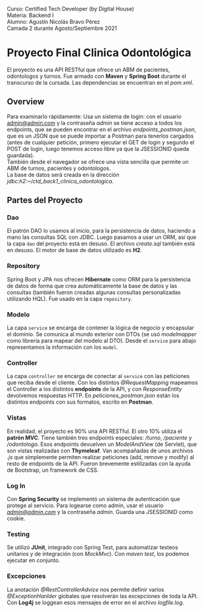﻿Curso: Certified Tech Developer (by Digital House)  
Materia: Backend I  
Alumno: Agustín Nicolás Bravo Pérez  
Camada 2 durante Agosto/Septiembre 2021

# Proyecto Final Clinica Odontológica

El proyecto es una API RESTful que ofrece un ABM de pacientes, odontologos y turnos. Fue armado con  **Maven** y **Spring Boot** durante el transcurso de la cursada. Las dependencias se encuentran en el *pom.xml*.

## Overview

Para examinarlo rápidamente:
Usa un sistema de login: con el usuario admin@admin.com y la contraseña *admin* se tiene acceso a todos los endpoints,
que se pueden encontrar en el archivo *endpoints_postman.json*, que es un JSON que se puede importar a Postman para tenerlos
cargados (antes de cualquier petición, primero ejecutar el GET de login y segundo el POST de login, luego tenemos acceso
libre ya que la JSESSIONID queda guardada).  
También desde el navegador se ofrece una vista sencilla que permite un ABM
de turnos, pacientes y odontologos.  
La base de datos será creada en la dirección *jdbc:h2:~/ctd_back1_clinica_odontologica*.

## Partes del Proyecto

### Dao

El patrón DAO lo usamos al inicio, para la persistencia de datos, haciendo a mano las consultas SQL con JDBC. Luego
pasamos a usar un ORM, asi que la capa  `dao` del proyecto está en desuso. El archivo *create.sql* también está en
desuso. El motor de base de datos utilizado es **H2**.

### Repository

Spring Boot y JPA nos ofrecen **Hibernate** como ORM para la persistencia de datos de forma que crea automáticamente la
base de datos y las consultas (también fueron creadas algunas consultas personalizadas utilizando HQL). Fue usado en la
capa `repository`.

### Modelo

La capa `service` se encarga de contener la lógica de negocio y encapsular el dominio. Se comunica al mundo exterior con
DTOs (se usó *modelmapper* como librería para mapear del modelo al DTO). Desde el `service` para abajo representamos la
información con los `model`.

### Controller

La capa `controller` se encarga de conectar al `service` con las peticiones que reciba desde el cliente. Con los
distintos *@RequestMapping* mapeamos el Controller a los distintos **endpoints** de la API, y con *ResponseEntity*
devolvemos respuestas HTTP. En *peticiones_postman.json* están los distintos endpoints con sus formatos, escrito en **Postman**.

### Vistas

En realidad, el proyecto es 90% una API RESTful. El otro 10% utiliza el **patrón MVC**. Tiene también tres endpoints
especiales: */turno*, */paciente* y */odontologo*. Esos endpoints devuelven un *ModelAndView* (de Servlet), que son
vistas realizadas con **Thymeleaf**. Van acompañadas de unos archivos *.js* que simplemente permiten realizar
peticiones (add, remove y modify) al resto de endpoints de la API. Fueron brevemente estilizadas con la ayuda de
Bootstrap, un framework de CSS.

### Log In

Con **Spring Security** se implementó un sistema de autenticación que protege al servicio. Para logearse como admin,
usar el usuario *admin@admin.com* y la contraseña *admin*. Guarda una JSESSIONID como cookie.

### Testing

Se utilizó **JUnit**, integrado con Spring Test, para automatizar testeos unitarios y de integración (con *MockMvc*).
Con *maven test*, los podemos ejecutar en conjunto.

### Excepciones

La anotación *@RestControllerAdvice* nos permite definir varios *@ExceptionHanlder* globales que resolverán las
excepciones de toda la API. Con **Log4j** se loggean esos mensajes de error en el archivo *logfile.log*.
